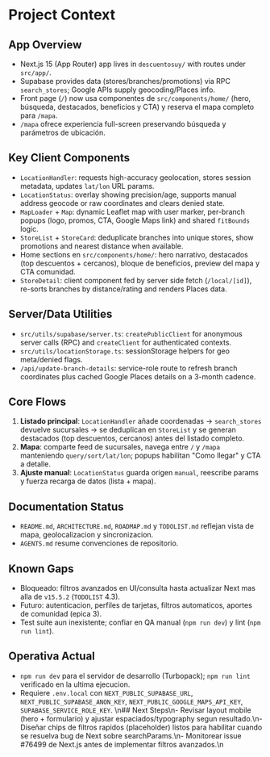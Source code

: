 ﻿# Project Context

## App Overview
- Next.js 15 (App Router) app lives in `descuentosuy/` with routes under `src/app/`.
- Supabase provides data (stores/branches/promotions) via RPC `search_stores`; Google APIs supply geocoding/Places info.
- Front page (`/`) now usa componentes de `src/components/home/` (hero, búsqueda, destacados, beneficios y CTA) y reserva el mapa completo para `/mapa`.
- `/mapa` ofrece experiencia full-screen preservando búsqueda y parámetros de ubicación.

## Key Client Components
- `LocationHandler`: requests high-accuracy geolocation, stores session metadata, updates `lat/lon` URL params.
- `LocationStatus`: overlay showing precision/age, supports manual address geocode or raw coordinates and clears denied state.
- `MapLoader` + `Map`: dynamic Leaflet map with user marker, per-branch popups (logo, promos, CTA, Google Maps link) and shared `fitBounds` logic.
- `StoreList` + `StoreCard`: deduplicate branches into unique stores, show promotions and nearest distance when available.
- Home sections en `src/components/home/`: hero narrativo, destacados (top descuentos + cercanos), bloque de beneficios, preview del mapa y CTA comunidad.
- `StoreDetail`: client component fed by server side fetch (`/local/[id]`), re-sorts branches by distance/rating and renders Places data.

## Server/Data Utilities
- `src/utils/supabase/server.ts`: `createPublicClient` for anonymous server calls (RPC) and `createClient` for authenticated contexts.
- `src/utils/locationStorage.ts`: sessionStorage helpers for geo meta/denied flags.
- `/api/update-branch-details`: service-role route to refresh branch coordinates plus cached Google Places details on a 3-month cadence.

## Core Flows
1. **Listado principal**: `LocationHandler` añade coordenadas -> `search_stores` devuelve sucursales -> se deduplican en `StoreList` y se generan destacados (top descuentos, cercanos) antes del listado completo.
2. **Mapa**: comparte feed de sucursales, navega entre `/` y `/mapa` manteniendo `query/sort/lat/lon`; popups habilitan "Como llegar" y CTA a detalle.
3. **Ajuste manual**: `LocationStatus` guarda origen `manual`, reescribe params y fuerza recarga de datos (lista + mapa).

## Documentation Status
- `README.md`, `ARCHITECTURE.md`, `ROADMAP.md` y `TODOLIST.md` reflejan vista de mapa, geolocalizacion y sincronizacion.
- `AGENTS.md` resume convenciones de repositorio.

## Known Gaps
- Bloqueado: filtros avanzados en UI/consulta hasta actualizar Next mas alla de `v15.5.2` (`TODOLIST` 4.3).
- Futuro: autenticacion, perfiles de tarjetas, filtros automaticos, aportes de comunidad (epica 3).
- Test suite aun inexistente; confiar en QA manual (`npm run dev`) y lint (`npm run lint`).

## Operativa Actual
- `npm run dev` para el servidor de desarrollo (Turbopack); `npm run lint` verificado en la ultima ejecucion.
- Requiere `.env.local` con `NEXT_PUBLIC_SUPABASE_URL`, `NEXT_PUBLIC_SUPABASE_ANON_KEY`, `NEXT_PUBLIC_GOOGLE_MAPS_API_KEY`, `SUPABASE_SERVICE_ROLE_KEY`.
\n## Next Steps\n- Revisar layout mobile (hero + formulario) y ajustar espaciados/typography segun resultado.\n- Diseñar chips de filtros rapidos (placeholder) listos para habilitar cuando se resuelva bug de Next sobre searchParams.\n- Monitorear issue #76499 de Next.js antes de implementar filtros avanzados.\n

